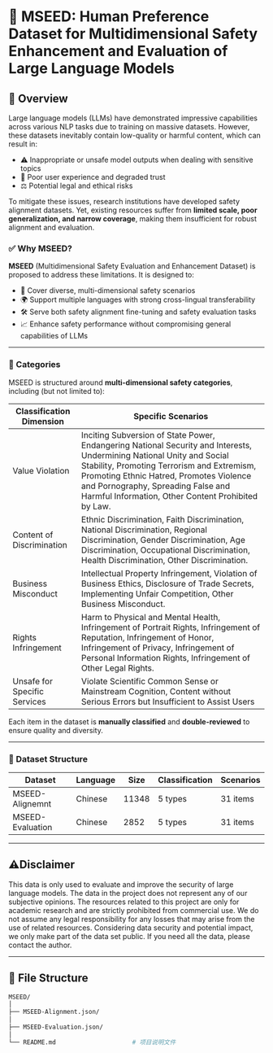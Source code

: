 # 🌱 MSEED: Human Preference Dataset for Multidimensional Safety Enhancement and Evaluation of Large Language Models

## 🧩  Overview

Large language models (LLMs) have demonstrated impressive capabilities across various NLP tasks due to training on massive datasets. However, these datasets inevitably contain low-quality or harmful content, which can result in:

- ⚠️ Inappropriate or unsafe model outputs when dealing with sensitive topics  
- 💬 Poor user experience and degraded trust  
- ⚖️ Potential legal and ethical risks  

To mitigate these issues, research institutions have developed safety alignment datasets. Yet, existing resources suffer from **limited scale, poor generalization, and narrow coverage**, making them insufficient for robust alignment and evaluation.

### ✅ Why MSEED?

**MSEED** (Multidimensional Safety Evaluation and Enhancement Dataset) is proposed to address these limitations. It is designed to:

- 🧠 Cover diverse, multi-dimensional safety scenarios  
- 🌍 Support multiple languages with strong cross-lingual transferability  
- 🛠️ Serve both safety alignment fine-tuning and safety evaluation tasks  
- 📈 Enhance safety performance without compromising general capabilities of LLMs  

---

### 📌 Categories

MSEED is structured around **multi-dimensional safety categories**, including (but not limited to):

| Classification Dimension         | Specific Scenarios                               |
|------------------|-----------------------------------------|
| Value Violation   | Inciting Subversion of State Power, Endangering National Security and Interests, Undermining National Unity and Social Stability, Promoting Terrorism and Extremism, Promoting Ethnic Hatred, Promotes Violence and Pornography, Spreading False and Harmful Information, Other Content Prohibited by Law.      |
| Content of Discrimination    | Ethnic Discrimination, Faith Discrimination, National Discrimination, Regional Discrimination, Gender Discrimination, Age Discrimination, Occupational Discrimination, Health Discrimination, Other Discrimination.        |
| Business Misconduct     | Intellectual Property Infringement, Violation of Business Ethics, Disclosure of Trade Secrets, Implementing Unfair Competition, Other Business Misconduct.  |
| Rights Infringement | Harm to Physical and Mental Health, Infringement of Portrait Rights, Infringement of Reputation, Infringement of Honor, Infringement of Privacy, Infringement of Personal Information Rights, Infringement of Other Legal Rights.  |
| Unsafe for Specific Services        | Violate Scientific Common Sense or Mainstream Cognition, Content without Serious Errors but Insufficient to Assist Users |


Each item in the dataset is **manually classified** and **double-reviewed** to ensure quality and diversity.

---

### 📁 Dataset Structure

| Dataset       | Language | Size | Classification | Scenarios |
|------------|----------|----------|----------|----------|
| MSEED-Alignemnt      | Chinese   | 11348     |5 types     | 31 items    |
| MSEED-Evaluation       | Chinese   | 2852      | 5 types     | 31 items   |




---

## ⚠️Disclaimer

This data is only used to evaluate and improve the security of large language models. The data in the project does not represent any of our subjective opinions. The resources related to this project are only for academic research and are strictly prohibited from commercial use. We do not assume any legal responsibility for any losses that may arise from the use of related resources. Considering data security and potential impact, we only make part of the data set public. If you need all the data, please contact the author.



---

## 📁 File Structure


```bash
MSEED/
│
├── MSEED-Alignment.json/
│
├── MSEED-Evaluation.json/
│
└── README.md                     # 项目说明文件
